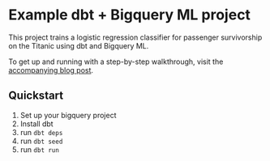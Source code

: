 # Example dbt + Bigquery ML project
This project trains a logistic regression classifier for passenger survivorship on the Titanic using dbt and Bigquery ML.

To get up and running with a step-by-step walkthrough, visit the [accompanying blog post](https://showmethedata.blog/agile-machine-learning-with-dbt-on-bigquery).

## Quickstart
1. Set up your bigquery project
2. Install dbt
3. run `dbt deps`
4. run `dbt seed`
5. run `dbt run`
